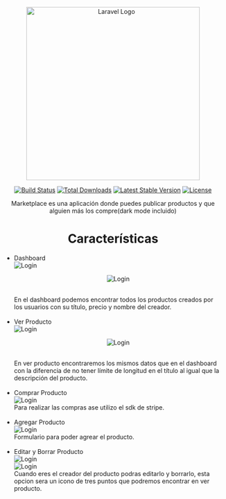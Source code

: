 <p align="center"><a href="https://laravel.com" target="_blank"><img src="https://raw.githubusercontent.com/laravel/art/master/logo-lockup/5%20SVG/2%20CMYK/1%20Full%20Color/laravel-logolockup-cmyk-red.svg" width="400" alt="Laravel Logo"></a></p>

<p align="center">
<a href="https://travis-ci.org/laravel/framework"><img src="https://travis-ci.org/laravel/framework.svg" alt="Build Status"></a>
<a href="https://packagist.org/packages/laravel/framework"><img src="https://img.shields.io/packagist/dt/laravel/framework" alt="Total Downloads"></a>
<a href="https://packagist.org/packages/laravel/framework"><img src="https://img.shields.io/packagist/v/laravel/framework" alt="Latest Stable Version"></a>
<a href="https://packagist.org/packages/laravel/framework"><img src="https://img.shields.io/packagist/l/laravel/framework" alt="License"></a>
</p>

<p align="center">Marketplace es una aplicación donde puedes publicar productos y que alguien más los compre(dark mode incluido)</p>

<h1 align="center">Características</h1>

<ul>

<li >Dashboard<br>
<img src="./readmeFiles/dashboardProductosEscritorio.PNG"alt="Login"/><br>
<p align="center"><img src="./readmeFiles/dashboardProductosCelular.PNG"alt="Login"/></p><br>En el dashboard podemos encontrar todos los productos creados por los usuarios con su título, precio y nombre del creador.
</li>
<br>

<li >Ver Producto<br>
<img src="./readmeFiles/verProductoEscritorio.PNG"alt="Login"/><br>
<p align="center"><img src="./readmeFiles/verProductoCelular.PNG"alt="Login"/></p><br>En ver producto encontraremos los mismos datos que en el dashboard con la diferencia de no tener límite de longitud en el título al igual que la descripción del producto.
</li>
<br>

<li>Comprar Producto<br>
<img src="./readmeFiles/comprarProducto.PNG"alt="Login"/><br>Para realizar las compras ase utilizo el sdk de stripe.
</li>
<br>

<li>Agregar Producto<br>
<img src="./readmeFiles/agregarProducto.PNG"alt="Login"/><br>Formulario para poder agrear el producto.
</li>
<br>

<li>Editar y Borrar Producto<br>
<img src="./readmeFiles/opcionEditarBorrar.PNG"alt="Login"/><br>
<img src="./readmeFiles/editarProducto.PNG"alt="Login"/><br>Cuando eres el creador del producto podras editarlo y borrarlo, esta opcion sera un icono de tres puntos que podremos encontrar en ver producto.
</li>
<br>

<ul>

